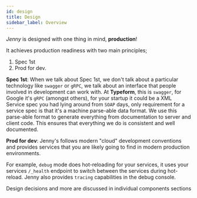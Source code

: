 ```yaml
---
id: design
title: Design
sidebar_label: Overview
---
```


_Jenny_ is designed with one thing in mind, **production**!

It achieves production readiness with two main principles;

1. Spec 1st
2. Prod for dev.

**Spec 1st**: When we talk about Spec 1st, we don't talk about a particular
technology like `swagger` or `gRPC`, we talk about an interface that people
involved in development can work with. At **Typeform**, this is `swagger`, for
Google it's `gRPC` (amongst others), for your startup it could be a XML Service
spec you had lying around from `SOAP` days, only requirement for a service spec
is that it's a machine parse-able data format. We use this parse-able format to
generate everything from documentation to server and client code. This ensures
that everything we do is consistent and well documented.

**Prod for dev**: Jenny's follows modern "cloud" development conventions and
provides services that you are likely going to find in modern production
environments.

For example, `debug` mode does hot-reloading for your services, it uses your
services `/_health` endpoint to switch between the services during hot-reload.
Jenny also provides `tracing` capabilities in the debug console.

Design decisions and more are discussed in individual components sections
